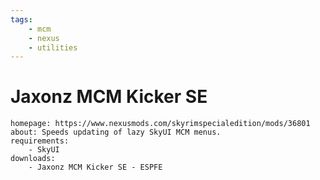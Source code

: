 ```yaml
---
tags:
    - mcm
    - nexus
    - utilities
---
```


# Jaxonz MCM Kicker SE

```project_info
homepage: https://www.nexusmods.com/skyrimspecialedition/mods/36801
about: Speeds updating of lazy SkyUI MCM menus.
requirements:
    - SkyUI
downloads:
    - Jaxonz MCM Kicker SE - ESPFE
```
